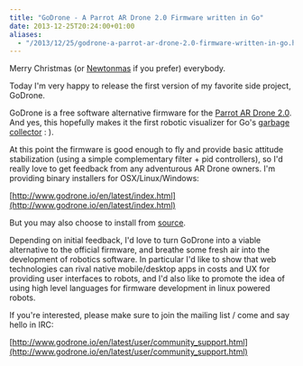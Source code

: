 ```yaml
---
title: "GoDrone - A Parrot AR Drone 2.0 Firmware written in Go"
date: 2013-12-25T20:24:00+01:00
aliases:
  - "/2013/12/25/godrone-a-parrot-ar-drone-2.0-firmware-written-in-go.html"
---
```


Merry Christmas (or [Newtonmas][1] if you prefer) everybody.

Today I'm very happy to release the first version of my favorite side project, GoDrone.

GoDrone is a free software alternative firmware for the [Parrot AR Drone
2.0][3]. And yes, this hopefully makes it the first robotic visualizer for Go's
[garbage collector][2] : ).

At this point the firmware is good enough to fly and provide basic attitude stabilization (using a simple complementary filter + pid controllers), so I'd really love to get feedback from any adventurous AR Drone owners. I'm providing binary installers for OSX/Linux/Windows:

[http://www.godrone.io/en/latest/index.html](http://www.godrone.io/en/latest/index.html)

But you may also choose to install from [source](http://www.godrone.io/en/latest/contributor/install_from_source.html).

Depending on initial feedback, I'd love to turn GoDrone into a viable alternative to the official firmware, and breathe some fresh air into the development of robotics software. In particular I'd like to show that web technologies can rival native mobile/desktop apps in costs and UX for providing user interfaces to robots, and I'd also like to promote the idea of using high level languages for firmware development in linux powered robots.

If you're interested, please make sure to join the mailing list / come and say hello in IRC:

[http://www.godrone.io/en/latest/user/community_support.html](http://www.godrone.io/en/latest/user/community_support.html)

[1]: http://www.youtube.com/watch?v=EqiiCOFR0Y8
[2]: http://www.godrone.io/en/latest/user/faq.html#isn-t-go-unsuitable-for-real-time-applications-like-this
[3]: http://en.wikipedia.org/wiki/Parrot_AR.Drone#Version_2.0
